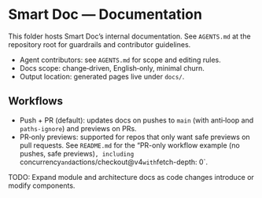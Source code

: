 # Smart Doc — Documentation

This folder hosts Smart Doc’s internal documentation. See `AGENTS.md` at the repository root for guardrails and contributor guidelines.

- Agent contributors: see `AGENTS.md` for scope and editing rules.
- Docs scope: change‑driven, English‑only, minimal churn.
- Output location: generated pages live under `docs/`.

## Workflows
- Push + PR (default): updates docs on pushes to `main` (with anti‑loop and `paths-ignore`) and previews on PRs.
- PR‑only previews: supported for repos that only want safe previews on pull requests. See `README.md` for the “PR-only workflow example (no pushes, safe previews)`, including `concurrency` and `actions/checkout@v4` with `fetch-depth: 0`.

TODO: Expand module and architecture docs as code changes introduce or modify components.
